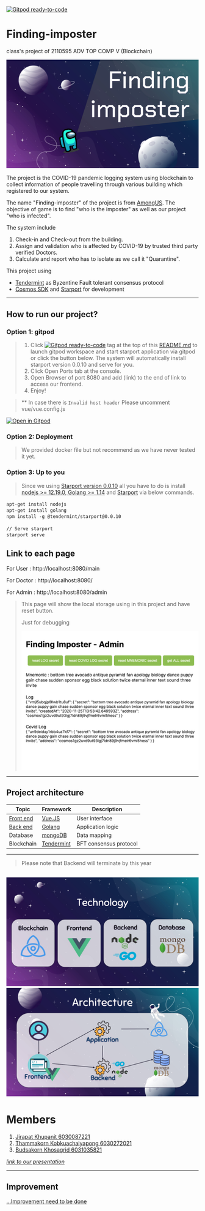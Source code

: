 [![Gitpod ready-to-code](https://img.shields.io/badge/Gitpod-ready--to--code-blue?logo=gitpod)](https://gitpod.io/#https://github.com/chantmk/Finding-imposter)
# Finding-imposter
 class's project of 2110595 ADV TOP COMP V (Blockchain) 

![project_img](doc/images/Slide1.JPG)

The project is the COVID-19 pandemic logging system using blockchain to collect information of people travelling through various building which registered to our system.

The name "Finding-imposter" of the project is from [AmongUS](http://www.innersloth.com/gameAmongUs.php). The objective of game is to find "who is the imposter" as well as our project "who is infected".

The system include
1. Check-in and Check-out from the building.
2. Assign and validation who is affected by COVID-19 by trusted third party verified Doctors.
3. Calculate and report who has to isolate as we call it "Quarantine".


 This project using 
 - [Tendermint](https://tendermint.com/) as Byzentine Fault tolerant consensus protocol
 - [Cosmos SDK](https://docs.cosmos.network/)  and [Starport](https://github.com/tendermint/starport) for development

---
## How to run our project?
###  **Option 1: gitpod**
> 1. Click [![Gitpod ready-to-code](https://img.shields.io/badge/Gitpod-ready--to--code-blue?logo=gitpod)](https://gitpod.io/#https://github.com/chantmk/Finding-imposter) tag at the top of this [README.md](README.md) to launch gitpod workspace and start starport application via gitpod or click the button below. The system will automatically install starport version 0.0.10 and serve for you.
> 2. Click Open Ports tab at the console.
> 3. Open Browser of port 8080 and add (link) to the end of link to access our frontend.
> 4. Enjoy!

> ** In case there is `Invalid host header` Please uncomment vue/vue.config.js

[![Open in Gitpod](https://gitpod.io/button/open-in-gitpod.svg)](https://gitpod.io/#https://github.com/<your-org>/<your-project>)


### **Option 2: Deployment**

> We provided docker file but not recommend as we have never tested it yet.

### **Option 3: Up to you**
> Since we using [Starport version 0.0.10](https://github.com/tendermint/starport) all you have to do is install [nodejs >= 12.19.0](https://nodejs.org/en/),[ Golang >= 1.14](https://golang.org/) and [Starport](https://github.com/tendermint/starport) via below commands.

```
apt-get install nodejs
apt-get install golang
npm install -g @tendermint/starport@0.0.10

// Serve starport
starport serve
```

## Link to each page
For User : http://localhost:8080/main

For Doctor : http://localhost:8080/

For Admin : http://localhost:8080/admin
> This page will show the local storage using in this project and have reset button.
> 
>Just for debugging
>
> ![admin_page](doc/images/admin.png)

---
## Project architecture
|Topic|Framework|Description|
|-|-|-|
|[Front end](doc/Frontend.md)| [Vue.JS](https://vuejs.org/) | User interface 
|[Back end](doc/Backend.md)| [Golang](https://golang.org/) | Application logic
|Database|[mongoDB](https://www.mongodb.com/)|Data mapping
|Blockchain| [Tendermint](https://tendermint.com/)| BFT consensus protocol

---

> Please note that Backend will terminate by this year

![tech_stack](doc/images/Slide7.JPG)
![architecture](doc/images/Slide9.JPG)
---

# Members
1. [Jirapat Khupanit 6030087221](https://github.com/focusjk)
2. [Thammakorn Kobkuachaiyapong 6030272021](https://github.com/chantmk)
3. [Budsakorn Khosagrid 6031035821](https://github.com/mingokl02135)

*[link to our presentation](doc/presentation.pdf)*

---
## Improvement

[...Improvement need to be done](doc/Improvement.md)
